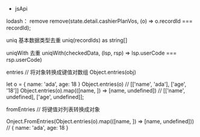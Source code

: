 - jsApi

lodash： remove
remove(state.detail.cashierPlanVos, (o) => o.recordId === recordId);

uniq 基本数据类型去重
uniq(recordIds) as string[]

uniqWith 去重
uniqWith(checkedData, (lsp, rsp) => lsp.userCode === rsp.userCode)

entries // 将对象转换成键值对数组
Object.entries(obj)

let o = { name: 'ada', age: 18 }
Object.entries(o) // [['name', 'ada'], ['age', '18']]
Object.entries(o).map(([name, ]) => [name, undefined])  // [['name', undefined], ['age', undefined]];

fromEntries // 将键值对列表转换成对象

Onject.FromEntries(Object.entries(o).map(([name, ]) => [name, undefined])) // { name: 'ada', age: 18 }